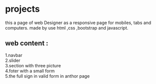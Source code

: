 # projects
this a page of web Designer as a responsive page for mobiles, tabs and computers.
made by use html ,css ,bootstrap and javascript.
## web content :
1.navbar   
2.slider   
3.section with three picture  
4.foter with a small form   
5.the full sign in valid form in anthor page  

